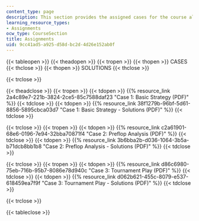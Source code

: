 ```yaml
---
content_type: page
description: This section provides the assigned cases for the course along with solutions.
learning_resource_types:
- Assignments
ocw_type: CourseSection
title: Assignments
uid: 9cc41ad5-a925-d58d-bc2d-4d26e152ab0f
---
```


{{< tableopen >}}
{{< theadopen >}}
{{< tropen >}}
{{< thopen >}}
CASES
{{< thclose >}}
{{< thopen >}}
SOLUTIONS
{{< thclose >}}

{{< trclose >}}

{{< theadclose >}}
{{< tropen >}}
{{< tdopen >}}
{{% resource_link 2a4c89e7-221b-3824-2ce5-85c7588daf23 "Case 1: Basic Strategy (PDF)" %}}
{{< tdclose >}}
{{< tdopen >}}
{{% resource_link 38f1279b-96bf-5d61-8856-5895cbca03d7 "Case 1: Basic Strategy - Solutions (PDF)" %}}
{{< tdclose >}}

{{< trclose >}}
{{< tropen >}}
{{< tdopen >}}
{{% resource_link c2a61901-68e6-0196-7e94-32bba70871f4 "Case 2: Preflop Analysis (PDF)" %}}
{{< tdclose >}}
{{< tdopen >}}
{{% resource_link 3b6bba2b-d036-1064-3b5a-b71dcb8bb1b8 "Case 2: Preflop Analysis - Solutions (PDF)" %}}
{{< tdclose >}}

{{< trclose >}}
{{< tropen >}}
{{< tdopen >}}
{{% resource_link d86c6980-75eb-716b-95b7-8086e78d940c "Case 3: Tournament Play (PDF)" %}}
{{< tdclose >}}
{{< tdopen >}}
{{% resource_link d062b621-455c-8079-e537-618459ea7f9f "Case 3: Tournament Play - Solutions (PDF)" %}}
{{< tdclose >}}

{{< trclose >}}

{{< tableclose >}}
